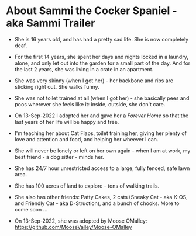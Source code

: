 # About Sammi the Cocker Spaniel - aka Sammi Trailer

* She is 16 years old, and has had a pretty sad life.  She is now completely deaf.  

* For the first 14 years, she spent her days and nights locked in a laundry, alone, and only let out into the garden for a small part of the day.  And for the last 2 years, she was living in a crate in an apartment.  

* She was very skinny (when I got her) - her backbone and ribs are sticking right out.  She walks funny.  

* She was not toilet trained at all (when I got her) - she basically pees and poos wherever she feels like it: inside, outside, she don't care.  

* On 13-Sep-2022 I adopted her and gave her a *Forever Home* so that the last years of her life will be happy and free.  

* I'm teaching her about Cat Flaps, toilet training her, giving her plenty of love and attention and food, and helping her wheever I can.  

* She will never be lonely or left on her own again - when I am at work, my best friend - a dog sitter - minds her.

* She has 24/7 hour unrestricted access to a large, fully fenced, safe lawn area.

* She has 100 acres of land to explore - tons of walking trails.

* She also has other friends: Patty Cakes, 2 cats (Sneaky Cat - aka K-OS, and Friendly Cat - aka D-Struction), and a bunch of chooks.  More to come soon ...

*  On 13-Sep-2022, she was adopted by Moose OMalley: https://github.com/MooseValley/Moose-OMalley
